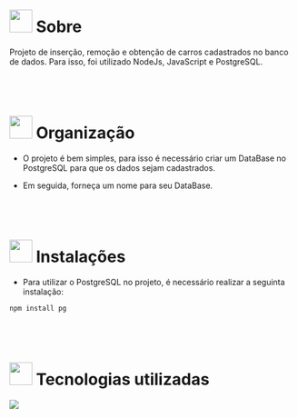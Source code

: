 # <img height="40" src="https://user-images.githubusercontent.com/84249945/219458363-0df46081-95bd-4878-a828-541457541cbd.png"/> Sobre
Projeto de inserção, remoção e obtenção de carros cadastrados no banco de dados. Para isso, foi utilizado NodeJs, JavaScript e PostgreSQL.

<br><br>

# <img height="40" src="https://user-images.githubusercontent.com/84249945/219459633-fbe0a910-0287-4f46-9ec3-0eaf1da53b87.png"/> Organização
- O projeto é bem simples, para isso é necessário criar um DataBase no PostgreSQL para que os dados sejam cadastrados.

- Em seguida, forneça um nome para seu DataBase.

<br><br>

# <img height="40" src="https://user-images.githubusercontent.com/84249945/219701953-d9aadf6c-065a-4176-8c21-3b13c497f752.png"/> Instalações

- Para utilizar o PostgreSQL no projeto, é necessário realizar a seguinta instalação:
```bash
npm install pg
```
<br><br>

# <img height="40" src="https://user-images.githubusercontent.com/84249945/219471565-77dd520e-41ee-41f8-8fb9-0e259535a867.png"/> Tecnologias utilizadas

<p>
  <a href="https://skillicons.dev">
    <img src="https://skillicons.dev/icons?i=js,nodejs,postgres" />
  </a>
</p>